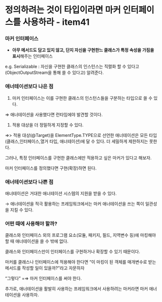 # 정의하려는 것이 타입이라면 마커 인터페이스를 사용하라 - item41

### **마커** 인터페이스

- **아무 메서드도 담고 있지 않고, 단지 자신을 구현한느 클래스가 특정 속성을 가짐을 표시**해주는 인터페이스

e.g. Serializable : 자신을 구현한 클래스의 인스턴스는 직렬화 할 수 있다고 (ObjectOutputStream을 통해 쓸 수 있다고) 알려준다.

### 애너테이션보다 나은 점

1. 마커 인터페이스는 이를 구현한 클래스의 인스턴스들을 구분하는 타입으로 쓸 수 있다.

⇒ 애너테이션을 사용했다면 런타임에야 발견할 것이다.

1. 적용 대상을 더 정밀하게 지정할 수 있다.

⇒> 적용 대상(@Target)을 ElementType.TYPE으로 선언한 애너테이션은 모든 타입(클래스,인터페이스,열거 타입, 애너테이션)에 달 수 있다. 더 세밀하게 제한하지는 못한다.

그러나, 특정 인터페이스를 구현한 클래스에만 적용하고 싶은 마커가 있다고 해보자.

마커 인터페이스를 정의했다면 구현(확장)하면 된다.

### 애너테이션보다 나쁜 점

애너테이션은 거대한 애너테이션 시스템의 지원을 받을 수 있다. 

→ 애너테이션을 적극 활용하는 프레임워크에서는 마커 애너테이션을 쓰는 쪽이 일관성을 지킬 수 있다.

### 어떤 때에 사용해야 할까?

클래스와 인터페이스 외의 프로그램 요소(모듈, 패키지, 필드, 지역변수 등)에 마킹해야 할 때 애너테이션을 쓸 수 밖에 없다.

클래스와 인터페이스만이 인터페이스를 구현하거나 확장할 수 있기 때문이다.

마커를 클래스나 인터페이스에 적용해야 한다면 “이 마킹이 된 객체를 매개변수로 받는 메서드를 작성할 일이 있을까?”라고 자문하자

“그렇다” =⇒ 마커 인터페이스를 써야 한다.

추가로, 애너테이션을 활발히 사용하는 프레임워크에서 사용하려는 마커라면 마커 애너테이션을 사용하자.